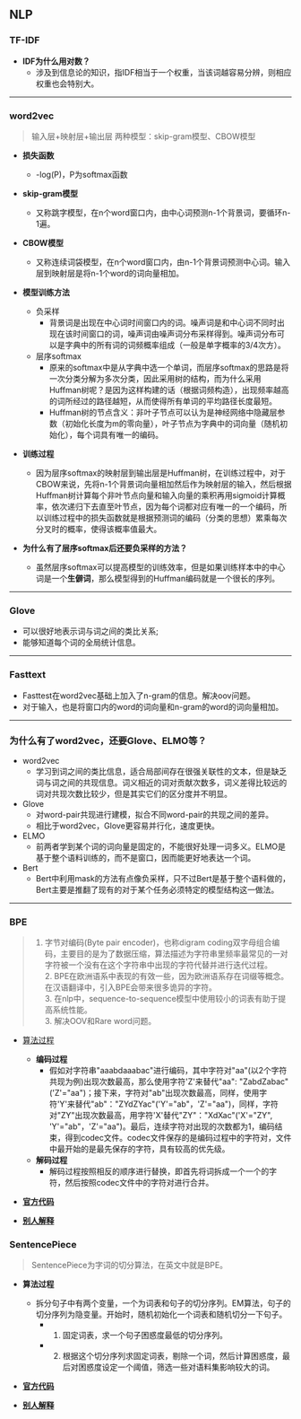 ## NLP

### TF-IDF
+ **IDF为什么用对数？**
	+ 涉及到信息论的知识，指IDF相当于一个权重，当该词越容易分辨，则相应权重也会特别大。
----

### word2vec
> 输入层+映射层+输出层
> 两种模型：skip-gram模型、CBOW模型

+ **损失函数**
	+ -log(P)，P为softmax函数

+ **skip-gram模型**
	+ 又称跳字模型，在n个word窗口内，由中心词预测n-1个背景词，要循环n-1遍。

+ **CBOW模型**
	+ 又称连续词袋模型，在n个word窗口内，由n-1个背景词预测中心词。输入层到映射层是将n-1个word的词向量相加。

+ **模型训练方法**
	+ 负采样
		+ 背景词是出现在中心词时间窗口内的词。噪声词是和中心词不同时出现在该时间窗口的词，噪声词由噪声词分布采样得到。噪声词分布可以是字典中的所有词的词频概率组成（一般是单字概率的3/4次方）。
	+ 层序softmax
		+ 原来的softmax中是从字典中选一个单词，而层序softmax的思路是将一次分类分解为多次分类，因此采用树的结构，而为什么采用Huffman树呢？是因为这样构建的话（根据词频构造），出现频率越高的词所经过的路径越短，从而使得所有单词的平均路径长度最短。
		+ Huffman树的节点含义：非叶子节点可以认为是神经网络中隐藏层参数（初始化长度为m的零向量），叶子节点为字典中的词向量（随机初始化），每个词具有唯一的编码。

+ **训练过程**
	+ 因为层序softmax的映射层到输出层是Huffman树，在训练过程中，对于CBOW来说，先将n-1个背景词向量相加然后作为映射层的输入，然后根据Huffman树计算每个非叶节点向量和输入向量的乘积再用sigmoid计算概率，依次递归下去直至叶节点，因为每个词都对应有唯一的一个编码，所以训练过程中的损失函数就是根据预测词的编码（分类的思想）累乘每次分叉时的概率，使得该概率值最大。

+ **为什么有了层序softmax后还要负采样的方法？**
	+ 虽然层序softmax可以提高模型的训练效率，但是如果训练样本中的中心词是一个**生僻词**，那么模型得到的Huffman编码就是一个很长的序列。
----

### Glove
+ 可以很好地表示词与词之间的类比关系;
+ 能够知道每个词的全局统计信息。
----

### Fasttext
+ Fasttest在word2vec基础上加入了n-gram的信息。解决oov问题。
+ 对于输入，也是将窗口内的word的词向量和n-gram的word的词向量相加。
----

### 为什么有了word2vec，还要Glove、ELMO等？
+ word2vec
	+ 学习到词之间的类比信息，适合局部间存在很强关联性的文本，但是缺乏词与词之间的共现信息。词义相近的词对贡献次数多，词义差得比较远的词对共现次数比较少，但是其实它们的区分度并不明显。
+ Glove
	+ 对word-pair共现进行建模，拟合不同word-pair的共现之间的差异。
	+ 相比于word2vec，Glove更容易并行化，速度更快。
+ ELMO
	+ 前两者学到某个词的词向量是固定的，不能很好处理一词多义。ELMO是基于整个语料训练的，而不是窗口，因而能更好地表达一个词。
+ Bert
	+ Bert中利用mask的方法有点像负采样，只不过Bert是基于整个语料做的，Bert主要是推翻了现有的对于某个任务必须特定的模型结构这一做法。
----

### BPE
>  1. 字节对编码(Byte pair encoder)，也称digram coding双字母组合编码，主要目的是为了数据压缩，算法描述为字符串里频率最常见的一对字符被一个没有在这个字符串中出现的字符代替并进行迭代过程。<br>2. BPE在欧洲语系中表现的有效一些，因为欧洲语系存在词缀等概念。在汉语翻译中，引入BPE会带来很多诡异的字符。<br>3. 在nlp中，sequence-to-sequence模型中使用较小的词表有助于提高系统性能。<br>3. 解决OOV和Rare word问题。


 

+ [算法过程](https://en.wikipedia.org/wiki/Byte_pair_encoding)
	+ **编码过程**
		+ 假如对字符串"aaabdaaabac"进行编码，其中字符对"aa"(以2个字符共现为例)出现次数最高，那么使用字符'Z'来替代"aa": "ZabdZabac"('Z'="aa")；接下来，字符对"ab"出现次数最高，同样，使用字符'Y'来替代"ab"："ZYdZYac"('Y'="ab"，'Z'="aa")，同样，字符对"ZY"出现次数最高，用字符'X'替代"ZY"："XdXac"('X'="ZY", 'Y'="ab"，'Z'="aa")。最后，连续字符对出现的次数都为1，编码结束，得到codec文件。codec文件保存的是编码过程中的字符对，文件中最开始的是最先保存的字符，具有较高的优先级。
	+ **解码过程**
		+ 解码过程按照相反的顺序进行替换，即首先将词拆成一个一个的字符，然后按照codec文件中的字符对进行合并。

+ **[官方代码](https://github.com/rsennrich/subword-nmt)**

+ **[别人解释](https://blog.csdn.net/u013453936/article/details/80878412)**


### SentencePiece
> SentencePiece为字词的切分算法，在英文中就是BPE。

+ **算法过程**
	+ 拆分句子中有两个变量，一个为词表和句子的切分序列。EM算法，句子的切分序列为隐变量。开始时，随机初始化一个词表和随机切分一下句子。
		+ 1. 固定词表，求一个句子困惑度最低的切分序列。
		+ 2. 根据这个切分序列求固定词表，剔除一个词，然后计算困惑度，最后对困惑度设定一个阈值，筛选一些对语料集影响较大的词。



+ **[官方代码](https://github.com/google/sentencepiece)**


+ **[别人解释](https://blog.csdn.net/eqiang8848/article/details/88548915)**
